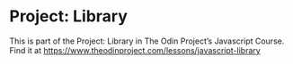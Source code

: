 # Project: Library

This is part of the Project: Library in The Odin Project’s Javascript Course. Find it at https://www.theodinproject.com/lessons/javascript-library
